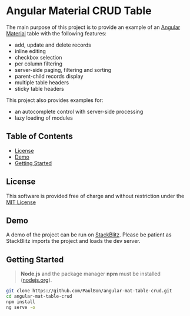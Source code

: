 # Angular Material CRUD Table

The main purpose of this project is to provide an example of an [Angular Material](https://material.angular.io/) table with the following features:

- add, update and delete records
- inline editing
- checkbox selection
- per column filtering
- server-side paging, filtering and sorting
- parent-child records display
- multiple table headers
- sticky table headers

This project also provides examples for:

- an autocomplete control with server-side processing
- lazy loading of modules

## Table of Contents

* [License](#license)
* [Demo](#demo)
* [Getting Started](#getting-started)

## License

This software is provided free of charge and without restriction under the [MIT License](LICENSE.md)

## Demo

A demo of the project can be run on [StackBlitz](https://stackblitz.com/github/PaulBon/angular-mat-table-crud). Please be patient as StackBlitz imports the project and loads the dev server.

## Getting Started

> **Node.js** and the package manager **npm** must be installed ([nodejs.org](https://nodejs.org/en/)).

```bash
git clone https://github.com/PaulBon/angular-mat-table-crud.git
cd angular-mat-table-crud
npm install
ng serve -o
```
